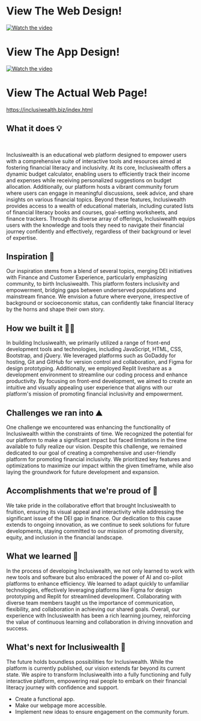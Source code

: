 # View The Web Design!
[![Watch the video](https://github.com/imanjs/InclusiWealth/assets/119751075/43256cf9-1f9f-451e-8b81-0dcd2db2e46f)](https://youtu.be/oKgVG4zzL8Y)
# View The App Design!
[![Watch the video](https://github.com/imanjs/InclusiWealth/assets/119751075/43256cf9-1f9f-451e-8b81-0dcd2db2e46f)](https://github.com/imanjs/InclusiWealth/assets/119751075/3a00b918-28e1-4556-8441-cf77f906944f)

# View The Actual Web Page!
https://inclusiwealth.biz/index.html

## What it does 💡 
<br>

Inclusiwealth is an educational web platform designed to empower users with a comprehensive suite of interactive tools and resources aimed at fostering financial literacy and inclusivity. At its core, Inclusiwealth offers a dynamic budget calculator, enabling users to efficiently track their income and expenses while receiving personalized suggestions on budget allocation. Additionally, our platform hosts a vibrant community forum where users can engage in meaningful discussions, seek advice, and share insights on various financial topics. Beyond these features, Inclusiwealth provides access to a wealth of educational materials, including curated lists of financial literacy books and courses, goal-setting worksheets, and finance trackers. Through its diverse array of offerings, Inclusiwealth equips users with the knowledge and tools they need to navigate their financial journey confidently and effectively, regardless of their background or level of expertise.

## Inspiration 🚀 
Our inspiration stems from a blend of several topics, merging DEI initiatives with Finance and Customer Experience, particularly emphasizing community, to birth Inclusiwealth. This platform fosters inclusivity and empowerment, bridging gaps between underserved populations and mainstream finance. We envision a future where everyone, irrespective of background or socioeconomic status, can confidently take financial literacy by the horns and shape their own story.

## How we built it 👷‍♀️
In building Inclusiwealth, we primarily utilized a range of front-end development tools and technologies, including JavaScript, HTML, CSS, Bootstrap, and jQuery. We leveraged platforms such as GoDaddy for hosting, Git and GitHub for version control and collaboration, and Figma for design prototyping. Additionally, we employed Replit liveshare as a development environment to streamline our coding process and enhance productivity. By focusing on front-end development, we aimed to create an intuitive and visually appealing user experience that aligns with our platform's mission of promoting financial inclusivity and empowerment.

## Challenges we ran into ⛰️
One challenge we encountered was enhancing the functionality of Inclusiwealth within the constraints of time. We recognized the potential for our platform to make a significant impact but faced limitations in the time available to fully realize our vision. Despite this challenge, we remained dedicated to our goal of creating a comprehensive and user-friendly platform for promoting financial inclusivity. We prioritized key features and optimizations to maximize our impact within the given timeframe, while also laying the groundwork for future development and expansion.

## Accomplishments that we're proud of 🥇
We take pride in the collaborative effort that brought Inclusiwealth to fruition, ensuring its visual appeal and interactivity while addressing the significant issue of the DEI gap in finance. Our dedication to this cause extends to ongoing innovation, as we continue to seek solutions for future developments, staying committed to our mission of promoting diversity, equity, and inclusion in the financial landscape.

## What we learned 💭
In the process of developing Inclusiwealth, we not only learned to work with new tools and software but also embraced the power of AI and co-pilot platforms to enhance efficiency. We learned to adapt quickly to unfamiliar technologies, effectively leveraging platforms like Figma for design prototyping and Replit for streamlined development. Collaborating with diverse team members taught us the importance of communication, flexibility, and collaboration in achieving our shared goals. Overall, our experience with Inclusiwealth has been a rich learning journey, reinforcing the value of continuous learning and collaboration in driving innovation and success.

## What's next for Inclusiwealth 🔮
The future holds boundless possibilities for Inclusiwealth. While the platform is currently published, our vision extends far beyond its current state. We aspire to transform Inclusiwealth into a fully functioning and fully interactive platform, empowering real people to embark on their financial literacy journey with confidence and support.
- Create a functional app.
- Make our webpage more accessible.
- Implement new ideas to ensure engagement on the community forum.
